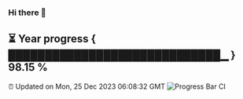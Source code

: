 ### Hi there 👋
⏳ Year progress { █████████████████████████████▁ } 98.15 %
---
⏰ Updated on Mon, 25 Dec 2023 06:08:32 GMT
![Progress Bar CI](https://github.com/Moyi321/Moyi321/workflows/Progress%20Bar%20CI/badge.svg)
